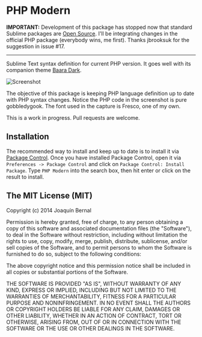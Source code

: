 # PHP Modern

**IMPORTANT:** Development of this package has stopped now that standard Sublime packages are [Open Source](https://github.com/sublimehq/Packages/tree/master/PHP). I'll be integrating changes in the official PHP package (everybody wins, me first). Thanks jbrooksuk for the suggestion in issue #17.

---------------

Sublime Text syntax definition for current PHP version. It goes well with its companion theme [Baara Dark](https://github.com/jobedom/sublime-baara-dark).

![Screenshot](https://raw.github.com/jobedom/sublime-baara-dark/master/screenshot.png)

The objective of this package is keeping PHP language definition up to date with PHP
syntax changes. Notice the PHP code in the screenshot is pure gobbledygook.
The font used in the capture is Fresco, one of my own.

This is a work in progress. Pull requests are welcome.

## Installation

The recommended way to install and keep up to date is to install it via
[Package Control]. Once you have installed Package Control, open it via
`Preferences -> Package Control` and click on
`Package Control: Install Package`. Type `PHP Modern` into the search
box, then hit enter or click on the result to install.

[Package Control]: https://sublime.wbond.net/installation

## The MIT License (MIT)

Copyright (c) 2014 Joaquín Bernal

Permission is hereby granted, free of charge, to any person obtaining a copy of
this software and associated documentation files (the "Software"), to deal in
the Software without restriction, including without limitation the rights to
use, copy, modify, merge, publish, distribute, sublicense, and/or sell copies of
the Software, and to permit persons to whom the Software is furnished to do so,
subject to the following conditions:

The above copyright notice and this permission notice shall be included in all
copies or substantial portions of the Software.

THE SOFTWARE IS PROVIDED "AS IS", WITHOUT WARRANTY OF ANY KIND, EXPRESS OR
IMPLIED, INCLUDING BUT NOT LIMITED TO THE WARRANTIES OF MERCHANTABILITY, FITNESS
FOR A PARTICULAR PURPOSE AND NONINFRINGEMENT. IN NO EVENT SHALL THE AUTHORS OR
COPYRIGHT HOLDERS BE LIABLE FOR ANY CLAIM, DAMAGES OR OTHER LIABILITY, WHETHER
IN AN ACTION OF CONTRACT, TORT OR OTHERWISE, ARISING FROM, OUT OF OR IN
CONNECTION WITH THE SOFTWARE OR THE USE OR OTHER DEALINGS IN THE SOFTWARE.
